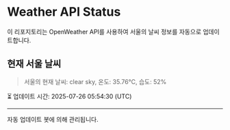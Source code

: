 
# Weather API Status

이 리포지토리는 OpenWeather API를 사용하여 서울의 날씨 정보를 자동으로 업데이트합니다.

## 현재 서울 날씨
> 서울의 현재 날씨: clear sky, 온도: 35.76°C, 습도: 52%

⏳ 업데이트 시간: 2025-07-26 05:54:30 (UTC)

---
자동 업데이트 봇에 의해 관리됩니다.
